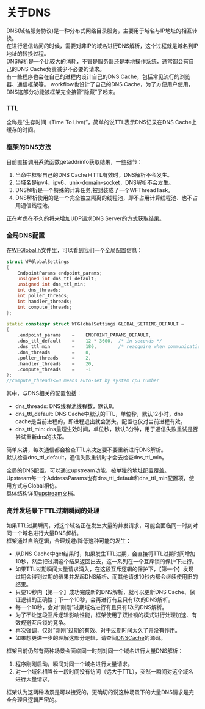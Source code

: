 # 关于DNS

DNS(域名服务协议)是一种分布式网络目录服务，主要用于域名与IP地址的相互转换。  
在进行通信访问的时候，需要对非IP的域名进行DNS解析，这个过程就是域名到IP地址的转换过程。  
DNS解析是一个比较大的消耗，不管是服务器还是本地操作系统，通常都会有自己的DNS Cache负责减少不必要的请求。  
有一些程序也会在自己的进程内设计自己的DNS Cache，包括常见流行的浏览器、通信框架等。
workflow也设计了自己的DNS Cache，为了方便用户使用，DNS这部分功能被框架完全接管“隐藏”了起来。

### TTL

全称是“生存时间（Time To Live)”，简单的说TTL表示DNS记录在DNS Cache上缓存的时间。

### 框架的DNS方法

目前直接调用系统函数getaddrinfo获取结果，一些细节：
1. 当命中框架自己的DNS Cache且TTL有效时，DNS解析不会发生。
2. 当域名是ipv4、ipv6、unix-domain-socket，DNS解析不会发生。
3. DNS解析是一个特殊的计算任务,被封装成了一个WFThreadTask。
4. DNS解析使用的是一个完全独立隔离的线程池，即不占用计算线程池、也不占用通信线程池。

正在考虑在不久的将来增加UDP请求DNS Server的方式获取结果。

### 全局DNS配置

在[WFGlobal.h](../src/manager/WFGlobal.h)文件里，可以看到我们一个全局配置信息：
~~~cpp
struct WFGlobalSettings
{
    EndpointParams endpoint_params;
    unsigned int dns_ttl_default;
    unsigned int dns_ttl_min;
    int dns_threads;
    int poller_threads;
    int handler_threads;
    int compute_threads;
};

static constexpr struct WFGlobalSettings GLOBAL_SETTING_DEFAULT =
{
    .endpoint_params    =    ENDPOINT_PARAMS_DEFAULT,
    .dns_ttl_default    =    12 * 3600,	 /* in seconds */
    .dns_ttl_min        =    180,        /* reacquire when communication error */
    .dns_threads        =    8,
    .poller_threads     =    2,
    .handler_threads    =    20,
    .compute_threads    =    -1
};
//compute_threads<=0 means auto-set by system cpu number
~~~
其中，与DNS相关的配置包括：
  * dns_threads: DNS线程池线程数，默认8。
  * dns_ttl_default: DNS Cache中默认的TTL，单位秒，默认12小时，dns cache是当前进程的，即进程退出就会消失，配置也仅对当前进程有效。
  * dns_ttl_min: dns最短生效时间，单位秒，默认3分钟，用于通信失败重试是否尝试重新dns的决策。

简单来讲，每次通信都会检查TTL来决定要不要重新进行DNS解析。  
默认检查dns_ttl_default，通信失败重试时才会去检查dns_ttl_min。

全局的DNS配置，可以通过upstream功能，被单独的地址配置覆盖。  
Upstream每一个AddressParams也有dns_ttl_default和dns_ttl_min配置项，使用方式与Global相仿。  
具体结构详见[upstream文档](./about-upstream.md#Address属性)。

### 高并发场景下TTL过期瞬间的处理

如果TTL过期瞬间，对这个域名正在发生大量的并发请求，可能会面临同一时刻对同一个域名进行大量DNS解析。  
框架通过自洽逻辑，合理规避/降低这种可能的发生：
  * 从DNS Cache中get结果时，如果发生TTL过期，会直接将TTL过期时间增加10秒，然后把过期这个结果返回出去，这一系列在一个互斥锁的保护下进行。
  * 如果TTL过期瞬间大量请求涌入，在这段互斥逻辑的保护下，【第一个】发现过期会得到过期的结果并发起DNS解析、而其他请求10秒内都会继续使用旧的结果。
  * 只要10秒内【第一个】成功完成新的DNS解析，就可以更新DNS Cache、保证逻辑的正确性；下一个10秒，会再进行有且只有1次的DNS解析。
  * 每一个10秒，会对“刚刚”过期域名进行有且只有1次的DNS解析。
  * 为了不让这段互斥逻辑影响性能，框架使用了双检锁的模式进行处理加速、有效规避互斥锁的竞争。
  * 再次强调，仅对“刚刚”过期的有效、对于过期时间太久了并没有作用。
  * 如果想更进一步的理解这部分逻辑，请查阅[DNSCache](../src/manager/DNSCache.h)的源码。

框架目前仍然有两种场景会面临同一时刻对同一个域名进行大量DNS解析：
1. 程序刚刚启动，瞬间对同一个域名进行大量请求。
2. 对一个域名相当长一段时间没有访问（远大于TTL），突然一瞬间对这个域名进行大量请求。

框架认为这两种场景是可以接受的，更确切的说这种场景下的大量DNS请求是完全合理且逻辑严密的。
